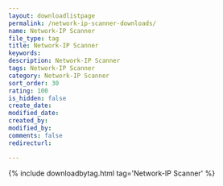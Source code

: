 ```yaml
---
layout: downloadlistpage
permalink: /network-ip-scanner-downloads/
name: Network-IP Scanner
file_type: tag
title: Network-IP Scanner
keywords:
description: Network-IP Scanner
tags: Network-IP Scanner
category: Network-IP Scanner
sort_order: 30
rating: 100
is_hidden: false
create_date:
modified_date:
created_by:
modified_by:
comments: false
redirecturl:

---
```

 {% include downloadbytag.html tag='Network-IP Scanner' %}
